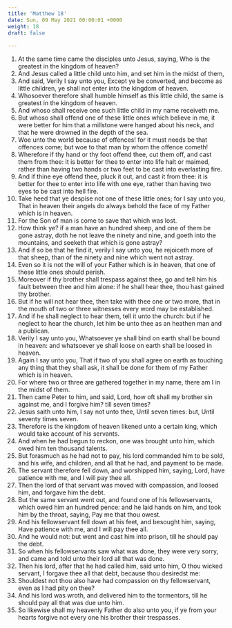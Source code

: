 ```yaml
---
title: 'Matthew 18'
date: Sun, 09 May 2021 00:00:01 +0000
weight: 18
draft: false
  
---
```


1. At the same time came the disciples unto Jesus, saying, Who is the greatest in the kingdom of heaven?
2. And Jesus called a little child unto him, and set him in the midst of them,
3. And said, Verily I say unto you, Except ye be converted, and become as little children, ye shall not enter into the kingdom of heaven.
4. Whosoever therefore shall humble himself as this little child, the same is greatest in the kingdom of heaven.
5. And whoso shall receive one such little child in my name receiveth me.
6. But whoso shall offend one of these little ones which believe in me, it were better for him that a millstone were hanged about his neck, and that he were drowned in the depth of the sea.
7. Woe unto the world because of offences! for it must needs be that offences come; but woe to that man by whom the offence cometh!
8. Wherefore if thy hand or thy foot offend thee, cut them off, and cast them from thee: it is better for thee to enter into life halt or maimed, rather than having two hands or two feet to be cast into everlasting fire.
9. And if thine eye offend thee, pluck it out, and cast it from thee: it is better for thee to enter into life with one eye, rather than having two eyes to be cast into hell fire.
10. Take heed that ye despise not one of these little ones; for I say unto you, That in heaven their angels do always behold the face of my Father which is in heaven.
11. For the Son of man is come to save that which was lost.
12. How think ye? if a man have an hundred sheep, and one of them be gone astray, doth he not leave the ninety and nine, and goeth into the mountains, and seeketh that which is gone astray?
13. And if so be that he find it, verily I say unto you, he rejoiceth more of that sheep, than of the ninety and nine which went not astray.
14. Even so it is not the will of your Father which is in heaven, that one of these little ones should perish.
15. Moreover if thy brother shall trespass against thee, go and tell him his fault between thee and him alone: if he shall hear thee, thou hast gained thy brother.
16. But if he will not hear thee, then take with thee one or two more, that in the mouth of two or three witnesses every word may be established.
17. And if he shall neglect to hear them, tell it unto the church: but if he neglect to hear the church, let him be unto thee as an heathen man and a publican.
18. Verily I say unto you, Whatsoever ye shall bind on earth shall be bound in heaven: and whatsoever ye shall loose on earth shall be loosed in heaven.
19. Again I say unto you, That if two of you shall agree on earth as touching any thing that they shall ask, it shall be done for them of my Father which is in heaven.
20. For where two or three are gathered together in my name, there am I in the midst of them.
21. Then came Peter to him, and said, Lord, how oft shall my brother sin against me, and I forgive him? till seven times?
22. Jesus saith unto him, I say not unto thee, Until seven times: but, Until seventy times seven.
23. Therefore is the kingdom of heaven likened unto a certain king, which would take account of his servants.
24. And when he had begun to reckon, one was brought unto him, which owed him ten thousand talents.
25. But forasmuch as he had not to pay, his lord commanded him to be sold, and his wife, and children, and all that he had, and payment to be made.
26. The servant therefore fell down, and worshipped him, saying, Lord, have patience with me, and I will pay thee all.
27. Then the lord of that servant was moved with compassion, and loosed him, and forgave him the debt.
28. But the same servant went out, and found one of his fellowservants, which owed him an hundred pence: and he laid hands on him, and took him by the throat, saying, Pay me that thou owest.
29. And his fellowservant fell down at his feet, and besought him, saying, Have patience with me, and I will pay thee all.
30. And he would not: but went and cast him into prison, till he should pay the debt.
31. So when his fellowservants saw what was done, they were very sorry, and came and told unto their lord all that was done.
32. Then his lord, after that he had called him, said unto him, O thou wicked servant, I forgave thee all that debt, because thou desiredst me:
33. Shouldest not thou also have had compassion on thy fellowservant, even as I had pity on thee?
34. And his lord was wroth, and delivered him to the tormentors, till he should pay all that was due unto him.
35. So likewise shall my heavenly Father do also unto you, if ye from your hearts forgive not every one his brother their trespasses.
